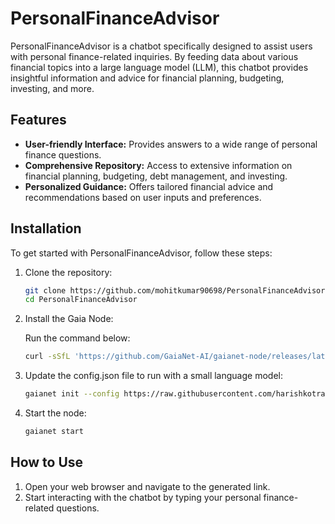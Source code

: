 # PersonalFinanceAdvisor

PersonalFinanceAdvisor is a chatbot specifically designed to assist users with personal finance-related inquiries. By feeding data about various financial topics into a large language model (LLM), this chatbot provides insightful information and advice for financial planning, budgeting, investing, and more.

## Features

- **User-friendly Interface:** Provides answers to a wide range of personal finance questions.
- **Comprehensive Repository:** Access to extensive information on financial planning, budgeting, debt management, and investing.
- **Personalized Guidance:** Offers tailored financial advice and recommendations based on user inputs and preferences.

## Installation

To get started with PersonalFinanceAdvisor, follow these steps:

1. Clone the repository:
    ```bash
    git clone https://github.com/mohitkumar90698/PersonalFinanceAdvisor.git
    cd PersonalFinanceAdvisor
    ```

2. Install the Gaia Node:

    Run the command below:
    ```bash
    curl -sSfL 'https://github.com/GaiaNet-AI/gaianet-node/releases/latest/download/install.sh' | bash
    ```

3. Update the config.json file to run with a small language model:
    ```bash
    gaianet init --config https://raw.githubusercontent.com/harishkotra/Gaia-8G/refs/heads/main/config_8g.json
    ```

4. Start the node:
    ```bash
    gaianet start
    ```

## How to Use

1. Open your web browser and navigate to the generated link.
2. Start interacting with the chatbot by typing your personal finance-related questions.
